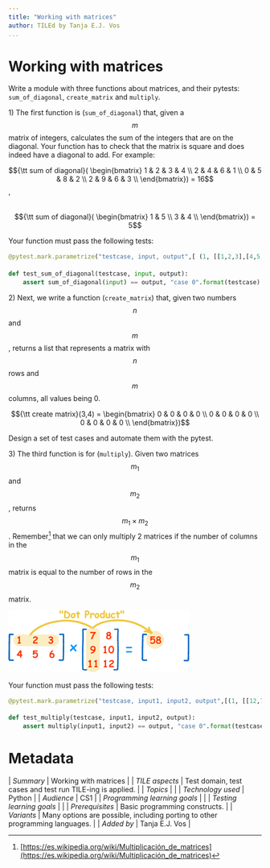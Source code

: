 ```yaml
---
title: "Working with matrices"
author: TILEd by Tanja E.J. Vos
...
```


# Working with matrices

Write a module with three functions about matrices, and their pytests: `sum_of_diagonal`, `create_matrix` and `multiply`.

1\) The first function is (`sum_of_diagonal`) that, given a $$m$$
matrix of integers, calculates the sum of the integers that are on
the diagonal. Your function has to check that the matrix is square
and does indeed have a diagonal to add. For example:

$${\tt sum of diagonal}(
\begin{bmatrix}
    1 & 2 & 3 & 4 \\
    2 & 4 & 6 & 1 \\
    0 & 5 & 8 & 2 \\
    2 & 9 & 6 & 3 \\
\end{bmatrix})
    = 16$$, $$\;\;$$ $${\tt sum of diagonal}(
\begin{bmatrix}
    1 & 5   \\
    3 & 4  \\
\end{bmatrix})
    = 5$$

Your function must pass the following tests:

```python
@pytest.mark.parametrize("testcase, input, output",[ (1, [[1,2,3],[4,5,6],[7,8,9]], 15), (2, [[1,0,1],[1,1,0],[1,1,1]], 3), (3, [[2,0],[0,2]], 4), (4, [[2,0],[0,2,3]], "the matrix is not square"), (5, [], 0)]

def test_sum_of_diagonal(testcase, input, output): 
    assert sum_of_diagonal(input) == output, "case 0".format(testcase)
```

2\) Next, we write a function (`create_matrix`) that, given two
numbers $$n$$ and $$m$$, returns a list that represents a matrix with
$$n$$ rows and $$m$$ columns, all values being 0.

$${\tt create matrix}(3,4) = 
\begin{bmatrix}
    0 & 0 & 0 & 0 \\
    0 & 0 & 0 & 0 \\
    0 & 0 & 0 & 0 \\
\end{bmatrix})$$

Design a set of test cases and automate them with the pytest.

3\) The third function is for (`multiply`). Given two matrices $$m_1$$
and $$m_2$$, returns $$m_1 \times m_2$$. Remember[^3] that we can only
multiply 2 matrices if the number of columns in the $$m_1$$ matrix is
equal to the number of rows in the $$m_2$$ matrix.

![image](images/mult-matrix.png)

Your function must pass the following tests:

```python
@pytest.mark.parametrize("testcase, input1, input2, output",[(1, [[12,7,3], [4, 5,6], [7, 8,9]], [[5,8,1,2],[6,7,3,0], [4,5,9,1]], [[114, 160, 60, 27], [ 74, 97, 73,14], [119, 157, 112, 23]] ), (2, [[12,7,3, 0], [ 4,5,6,12],[ 6,7,8, 9] ], [[8,5,8,1,2], [6,9,7,3,0], [4,5,9,1,0],[4,5,9,1,0] ], [[150, 138, 172, 36, 24], [134, 155, 229, 37,8], [158, 178, 250, 44, 12] ] ), (3, [], [], [] ),(4,[[]],[[]], "they cannot be multiplied" ), (5,[[]],[[[]]], "they cannot be multiplied" ), (6,[[[]]],[[]], [[]] ) ])

def test_multiply(testcase, input1, input2, output): 
    assert multiply(input1, input2) == output, "case 0".format(testcase)
```

# Metadata

| *Summary*                     | Working with matrices |
| *TILE aspects*                | Test domain, test cases and test run TILE-ing is applied. |
| *Topics*                      |  |
| *Technology used*             | Python |
| *Audience*                    | CS1 |
| *Programming learning goals*  |  |
| *Testing learning goals*      |  |
| *Prerequisites*               | Basic programming constructs. |
| *Variants*                    | Many options are possible, including porting to other programming languages. | 
| *Added by*                    | Tanja E.J. Vos |   

[^3]: [https://es.wikipedia.org/wiki/Multiplicación_de_matrices](https://es.wikipedia.org/wiki/Multiplicación_de_matrices)
